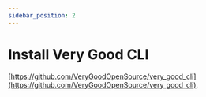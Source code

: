 ```yaml
---
sidebar_position: 2
---
```


# Install Very Good CLI

[https://github.com/VeryGoodOpenSource/very_good_cli](https://github.com/VeryGoodOpenSource/very_good_cli).
